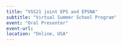 ```yaml
---
title: "VSS21 joint EPS and EPSNA"
subtitle: "Virtual Summer School Program"
event: "Oral Presenter"
event-url: 
location: "Online, USA"
---
```

